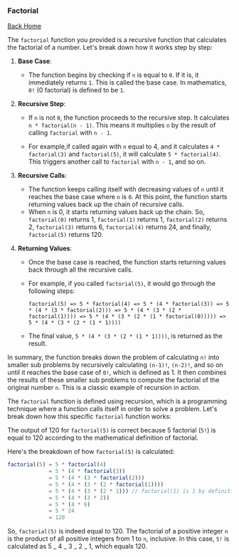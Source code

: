 ### Factorial

[Back Home](../README.md)

The `factorial` function you provided is a recursive function that calculates the factorial of a number. Let's break down how it works step by step:

1. **Base Case**:

   - The function begins by checking if `n` is equal to `0`. If it is, it immediately returns `1`. This is called the base case. In mathematics, `0!` (0 factorial) is defined to be `1`.

2. **Recursive Step**:

   - If `n` is not `0`, the function proceeds to the recursive step. It calculates `n * factorial(n - 1)`. This means it multiplies `n` by the result of calling `factorial` with `n - 1`.

   - For example,if called again with `n` equal to 4, and it calculates `4 * factorial(3)` and `factorial(5)`, it will calculate `5 * factorial(4)`. This triggers another call to `factorial` with `n - 1`, and so on.

3. **Recursive Calls**:

   - The function keeps calling itself with decreasing values of `n` until it reaches the base case where `n` is `0`. At this point, the function starts returning values back up the chain of recursive calls.
   - When `n` is 0, it starts returning values back up the chain. So, `factorial(0)` returns 1, `factorial(1)` returns 1, `factorial(2)` returns 2, `factorial(3)` returns 6, `factorial(4)` returns 24, and finally, `factorial(5)` returns 120.

4. **Returning Values**:

   - Once the base case is reached, the function starts returning values back through all the recursive calls.

   - For example, if you called `factorial(5)`, it would go through the following steps:

     ```
     factorial(5) => 5 * factorial(4) => 5 * (4 * factorial(3)) => 5 * (4 * (3 * factorial(2))) => 5 * (4 * (3 * (2 * factorial(1)))) => 5 * (4 * (3 * (2 * (1 * factorial(0))))) => 5 * (4 * (3 * (2 * (1 * 1))))
     ```

   - The final value, `5 * (4 * (3 * (2 * (1 * 1))))`, is returned as the result.

In summary, the function breaks down the problem of calculating `n!` into smaller sub problems by recursively calculating `(n-1)!`, `(n-2)!`, and so on until it reaches the base case of `0!`, which is defined as 1. It then combines the results of these smaller sub problems to compute the factorial of the original number `n`. This is a classic example of recursion in action.

The `factorial` function is defined using recursion, which is a programming technique where a function calls itself in order to solve a problem. Let's break down how this specific `factorial` function works:

The output of 120 for `factorial(5)` is correct because 5 factorial (`5!`) is equal to 120 according to the mathematical definition of factorial.

Here's the breakdown of how `factorial(5)` is calculated:

```javascript
factorial(5) = 5 * factorial(4)
             = 5 * (4 * factorial(3))
             = 5 * (4 * (3 * factorial(2)))
             = 5 * (4 * (3 * (2 * factorial(1))))
             = 5 * (4 * (3 * (2 * 1))) // factorial(1) is 1 by definition
             = 5 * (4 * (3 * 2))
             = 5 * (4 * 6)
             = 5 * 24
             = 120
```

So, `factorial(5)` is indeed equal to 120. The factorial of a positive integer `n` is the product of all positive integers from 1 to `n`, inclusive. In this case, `5!` is calculated as 5 _ 4 _ 3 _ 2 _ 1, which equals 120.
